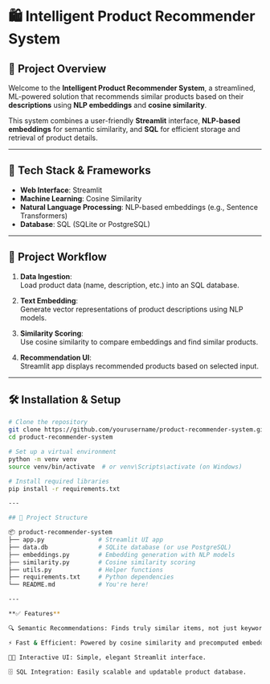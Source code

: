 # 🛍️ Intelligent Product Recommender System

## 📌 Project Overview

Welcome to the **Intelligent Product Recommender System**, a streamlined, ML-powered solution that recommends similar products based on their **descriptions** using **NLP embeddings** and **cosine similarity**.

This system combines a user-friendly **Streamlit** interface, **NLP-based embeddings** for semantic similarity, and **SQL** for efficient storage and retrieval of product details.

---

## 🚀 Tech Stack & Frameworks

- **Web Interface**: Streamlit  
- **Machine Learning**: Cosine Similarity  
- **Natural Language Processing**: NLP-based embeddings (e.g., Sentence Transformers)  
- **Database**: SQL (SQLite or PostgreSQL)

---

## 🧭 Project Workflow

1. **Data Ingestion**:  
   Load product data (name, description, etc.) into an SQL database.

2. **Text Embedding**:  
   Generate vector representations of product descriptions using NLP models.

3. **Similarity Scoring**:  
   Use cosine similarity to compare embeddings and find similar products.

4. **Recommendation UI**:  
   Streamlit app displays recommended products based on selected input.

---

## 🛠️ Installation & Setup

```bash
# Clone the repository
git clone https://github.com/yourusername/product-recommender-system.git
cd product-recommender-system

# Set up a virtual environment
python -m venv venv
source venv/bin/activate  # or venv\Scripts\activate (on Windows)

# Install required libraries
pip install -r requirements.txt

---

## 📁 Project Structure

📦 product-recommender-system
├── app.py               # Streamlit UI app
├── data.db              # SQLite database (or use PostgreSQL)
├── embeddings.py        # Embedding generation with NLP models
├── similarity.py        # Cosine similarity scoring
├── utils.py             # Helper functions
├── requirements.txt     # Python dependencies
└── README.md            # You're here!

---

**✅ Features**

🔍 Semantic Recommendations: Finds truly similar items, not just keyword matches.

⚡ Fast & Efficient: Powered by cosine similarity and precomputed embeddings.

🧑‍💻 Interactive UI: Simple, elegant Streamlit interface.

🗄️ SQL Integration: Easily scalable and updatable product database.
